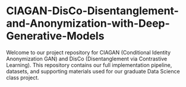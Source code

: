 # CIAGAN-DisCo-Disentanglement-and-Anonymization-with-Deep-Generative-Models
Welcome to our project repository for CIAGAN (Conditional Identity Anonymization GAN) and DisCo (Disentanglement via Contrastive Learning). This repository contains our full implementation pipeline, datasets, and supporting materials used for our graduate Data Science class project.
